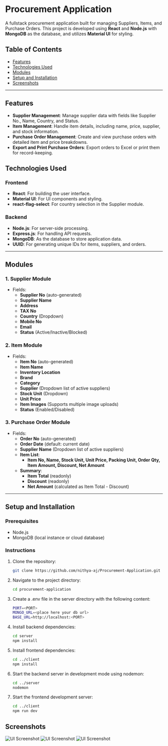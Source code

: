 # Procurement Application

A fullstack procurement application built for managing Suppliers, Items, and Purchase Orders. This project is developed using **React** and **Node.js** with **MongoDB** as the database, and utilizes **Material UI** for styling. 

## Table of Contents
- [Features](#features)
- [Technologies Used](#technologies-used)
- [Modules](#modules)
- [Setup and Installation](#setup-and-installation)
- [Screenshots](#screenshots)

---

## Features
- **Supplier Management**: Manage supplier data with fields like Supplier No., Name, Country, and Status.
- **Item Management**: Handle item details, including name, price, supplier, and stock information.
- **Purchase Order Management**: Create and view purchase orders with detailed item and price breakdowns.
- **Export and Print Purchase Orders**: Export orders to Excel or print them for record-keeping.

## Technologies Used

### Frontend
- **React**: For building the user interface.
- **Material UI**: For UI components and styling.
- **react-flag-select**: For country selection in the Supplier module.

### Backend
- **Node.js**: For server-side processing.
- **Express.js**: For handling API requests.
- **MongoDB**: As the database to store application data.
- **UUID**: For generating unique IDs for items, suppliers, and orders.

---

## Modules

### 1. Supplier Module
- Fields:
  - **Supplier No** (auto-generated)
  - **Supplier Name**
  - **Address**
  - **TAX No**
  - **Country** (Dropdown)
  - **Mobile No**
  - **Email**
  - **Status** (Active/Inactive/Blocked)

### 2. Item Module
- Fields:
  - **Item No** (auto-generated)
  - **Item Name**
  - **Inventory Location**
  - **Brand**
  - **Category**
  - **Supplier** (Dropdown list of active suppliers)
  - **Stock Unit** (Dropdown)
  - **Unit Price**
  - **Item Images** (Supports multiple image uploads)
  - **Status** (Enabled/Disabled)

### 3. Purchase Order Module
- Fields:
  - **Order No** (auto-generated)
  - **Order Date** (default: current date)
  - **Supplier Name** (Dropdown list of active suppliers)
  - **Item List**:
    - **Item No, Name, Stock Unit, Unit Price, Packing Unit, Order Qty, Item Amount, Discount, Net Amount**
  - **Summary**:
    - **Item Total** (readonly)
    - **Discount** (readonly)
    - **Net Amount** (calculated as Item Total - Discount)

---

## Setup and Installation

### Prerequisites
- Node.js
- MongoDB (local instance or cloud database)

### Instructions
1. Clone the repository:
   
   ```bash
   git clone https://github.com/nithya-aj/Procurement-Application.git

3. Navigate to the project directory:
   
   ```bash
   cd procurement-application
4. Create a .env file in the server directory with the following content:
   
   ```bash
   PORT=<PORT>
   MONGO_URL=<place here your db url>
   BASE_URL=http://localhost:<PORT>

5. Install backend dependencies:
   
   ```bash
   cd server
   npm install
6. Install frontend dependencies:
   
   ```bash
   cd ../client
   npm install
7. Start the backend server in development mode using nodemon:
   
   ```bash
   cd ../server
   nodemon
8. Start the frontend development server:
   
    ```bash
   cd ../client
   npm run dev

## Screenshots
![UI Screenshot](assets/suppliers.png)
![UI Screenshot](assets/items.png)
![UI Screenshot](assets/itemDetails.png)

